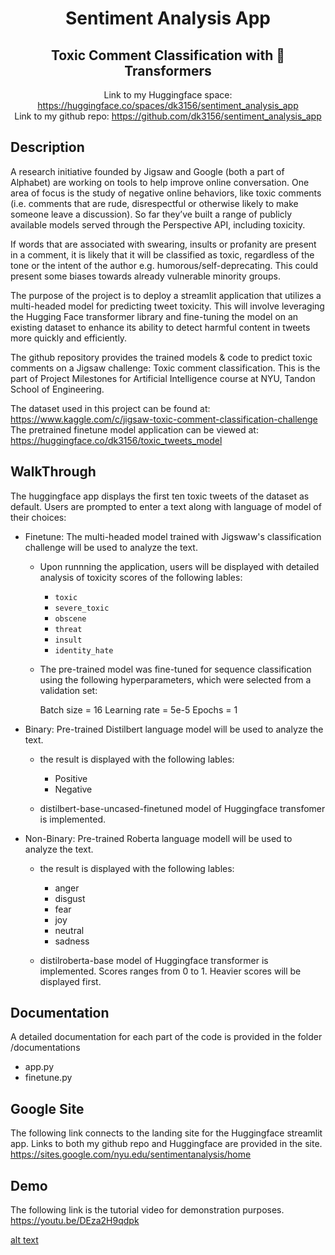 <div align="center">

# Sentiment Analysis App
##  Toxic Comment Classification with 🤗 Transformers

Link to my Huggingface space:
https://huggingface.co/spaces/dk3156/sentiment_analysis_app
 <br>
Link to my github repo:
https://github.com/dk3156/sentiment_analysis_app

</div>

## Description

A research initiative founded by Jigsaw and Google (both a part of Alphabet) are working on tools to help improve online conversation. One area of focus is the study of negative online behaviors, like toxic comments (i.e. comments that are rude, disrespectful or otherwise likely to make someone leave a discussion). So far they’ve built a range of publicly available models served through the Perspective API, including toxicity.

If words that are associated with swearing, insults or profanity are present in a comment, it is likely that it will be classified as toxic, regardless of the tone or the intent of the author e.g. humorous/self-deprecating. This could present some biases towards already vulnerable minority groups.

The purpose of the project is to deploy a streamlit application that utilizes a multi-headed model for predicting tweet toxicity. This will involve leveraging the Hugging Face transformer library and fine-tuning the model on an existing dataset to enhance its ability to detect harmful content in tweets more quickly and efficiently.

The github repository provides the trained models & code to predict toxic comments on a Jigsaw challenge: Toxic comment classification.
This is the part of Project Milestones for Artificial Intelligence course at NYU, Tandon School of Engineering.

The dataset used in this project can be found at: https://www.kaggle.com/c/jigsaw-toxic-comment-classification-challenge 
<br>
The pretrained finetune model application can be viewed at: https://huggingface.co/dk3156/toxic_tweets_model

## WalkThrough
The huggingface app displays the first ten toxic tweets of the dataset as default. 
Users are prompted to enter a text along with language of model of their choices: 

- Finetune: The multi-headed model trained with Jigswaw's classification challenge will be used to analyze the text.
  - Upon runnning the application, users will be displayed with detailed analysis of toxicity scores of the following lables:
  
    - `toxic`
    - `severe_toxic`
    - `obscene`
    - `threat`
    - `insult`
    - `identity_hate`
   
  - The pre-trained model was fine-tuned for sequence classification using the following hyperparameters, which were selected from a validation set:

    Batch size = 16
    Learning rate = 5e-5
    Epochs = 1
    
- Binary: Pre-trained Distilbert language model will be used to analyze the text.
  - the result is displayed with the following lables:
  
    - Positive
    - Negative

   - distilbert-base-uncased-finetuned model of Huggingface transfomer is implemented.
   
- Non-Binary: Pre-trained Roberta language modell will be used to analyze the text. 
  - the result is displayed with the following lables:
  
    - anger
    - disgust
    - fear
    - joy
    - neutral
    - sadness
    
  - distilroberta-base model of Huggingface transformer is implemented. 
 Scores ranges from 0 to 1. Heavier scores will be displayed first.

## Documentation
A detailed documentation for each part of the code is provided in the folder /documentations
- app.py 
- finetune.py

## Google Site
The following link connects to the landing site for the Huggingface streamlit app. Links to both my github repo and Huggingface are provided in the site.
<br>
https://sites.google.com/nyu.edu/sentimentanalysis/home

## Demo
The following link is the tutorial video for demonstration purposes. 
<br>
https://youtu.be/DEza2H9qdpk


[alt text](https://github.com/dk3156/Dongje-Kim-AI/blob/milestone4/metrics/metric5.png?raw=true)

